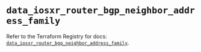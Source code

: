 # `data_iosxr_router_bgp_neighbor_address_family`

Refer to the Terraform Registry for docs: [`data_iosxr_router_bgp_neighbor_address_family`](https://registry.terraform.io/providers/ciscodevnet/iosxr/0.6.0/docs/data-sources/router_bgp_neighbor_address_family).
